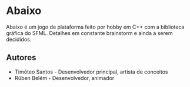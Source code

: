 Abaixo
======

Abaixo é um jogo de plataforma feito por hobby em C++ com a biblioteca gráfica do SFML. Detalhes em constante brainstorm e ainda a serem decididos.

Autores
-------

- Timóteo Santos - Desenvolvedor principal, artista de conceitos
- Rúben Belém - Desenvolvedor, animador
